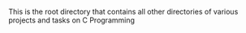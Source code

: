 This is the root directory that contains all other directories of various projects and tasks on C Programming
